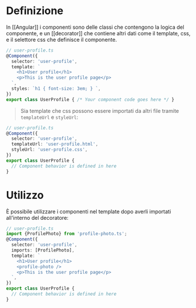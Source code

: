 # Definizione

In [[Angular]] i componenti sono delle classi che contengono la logica del componente, e un [[decorator]] che contiene altri dati come il template, css, e il selettore css che definisce il componente.

```ts
// user-profile.ts
@Component({
  selector: 'user-profile',
  template: `
    <h1>User profile</h1>
    <p>This is the user profile page</p>
  `,
  styles: `h1 { font-size: 3em; } `,
})
export class UserProfile { /* Your component code goes here */ }
```


>Sia template che css possono essere importati da altri file tramite `templateUrl` e `styleUrl`:

```ts
// user-profile.ts
@Component({
  selector: 'user-profile',
  templateUrl: 'user-profile.html',
  styleUrl: 'user-profile.css',
})
export class UserProfile {
  // Component behavior is defined in here
}
```

# Utilizzo

È possibile utilizzare i componenti nel template dopo averli importati all'interno del decoratore:

```ts
// user-profile.ts
import {ProfilePhoto} from 'profile-photo.ts';
@Component({
  selector: 'user-profile',
  imports: [ProfilePhoto],
  template: `
    <h1>User profile</h1>
    <profile-photo />
    <p>This is the user profile page</p>
  `,
})
export class UserProfile {
  // Component behavior is defined in here
}
```